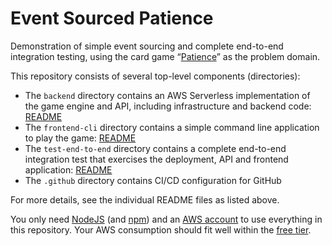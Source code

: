 # Event Sourced Patience

Demonstration of simple event sourcing and complete end-to-end integration testing, using the card game &ldquo;[Patience](https://en.wikipedia.org/wiki/Patience_(game) )&rdquo; as the problem domain.

This repository consists of several top-level components (directories):

+ The `backend` directory contains an AWS Serverless implementation of the game engine and API, including infrastructure and backend code: [README](./backend/README.md)
+ The `frontend-cli` directory contains a simple command line application to play the game: [README](./frontend-cli/README.md)
+ The `test-end-to-end` directory contains a complete end-to-end integration test that exercises the deployment, API and frontend application: [README](./test-end-to-end/README.md)
+ The `.github` directory contains CI/CD configuration for GitHub

For more details, see the individual README files as listed above.

You only need [NodeJS](https://nodejs.org/) (and [npm](https://npmjs.org/)) and an [AWS account](https://aws.amazon.com/premiumsupport/knowledge-center/create-and-activate-aws-account/) to use everything in this repository.  Your AWS consumption should fit well within the [free tier](https://aws.amazon.com/free/).
